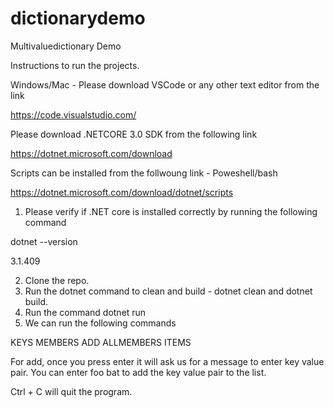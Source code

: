 # dictionarydemo
Multivaluedictionary Demo


Instructions to run the projects.



Windows/Mac - Please download VSCode or any other text editor from the link

https://code.visualstudio.com/


Please download .NETCORE 3.0 SDK from the following link 

https://dotnet.microsoft.com/download


Scripts can be installed from the follwoung link - Poweshell/bash

https://dotnet.microsoft.com/download/dotnet/scripts


1. Please verify if .NET core is installed correctly by running the following command

dotnet --version 

3.1.409

2. Clone the repo.
3. Run the dotnet command to clean and build - dotnet clean and dotnet build.
4. Run the command dotnet run 
5. We can run the following commands

KEYS
MEMBERS
ADD
ALLMEMBERS
ITEMS

For add, once you press enter it will ask us for a message to enter key value pair. You can enter foo bat to add the key value pair to the list.

Ctrl + C will quit the program.





